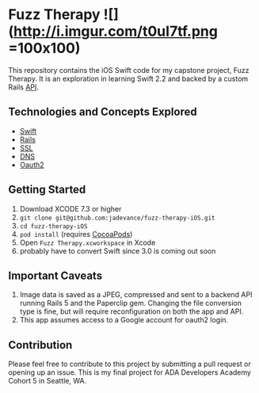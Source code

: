 # Fuzz Therapy ![](http://i.imgur.com/t0uI7tf.png =100x100)

This repository contains the iOS Swift code for my capstone project, Fuzz Therapy. It is an exploration in learning Swift 2.2 and backed by a custom Rails [API](https://github.com/jadevance/fuzz-therapy).

## Technologies and Concepts Explored

+ [Swift](https://en.wikipedia.org/wiki/Swift_(programming_language))
+ [Rails](https://en.wikipedia.org/wiki/Ruby_on_Rails)
+ [SSL](https://en.wikipedia.org/wiki/Transport_Layer_Security)
+ [DNS](https://en.wikipedia.org/wiki/Domain_Name_System)
+ [Oauth2](https://en.wikipedia.org/wiki/OAuth)

## Getting Started

1. Download XCODE 7.3 or higher
2. `git clone git@github.com:jadevance/fuzz-therapy-iOS.git`
3. `cd fuzz-therapy-iOS`
4. `pod install` (requires [CocoaPods](https://cocoapods.org))
5. Open `Fuzz Therapy.xcworkspace` in Xcode
6. probably have to convert Swift since 3.0 is coming out soon

## Important Caveats

1. Image data is saved as a JPEG, compressed and sent to a backend API running Rails 5 and the Paperclip gem. Changing the file conversion type is fine, but will require reconfiguration on both the app and API. 
2. This app assumes access to a Google account for oauth2 login.

## Contribution

Please feel free to contribute to this project by submitting a pull request or opening up an issue. This is my final project for ADA Developers Academy Cohort 5 in Seattle, WA.
